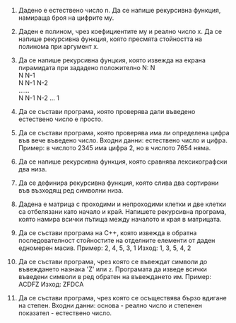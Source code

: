    
   1) Дадено е естествено число n. Да се напише рекурсивна функция, намираща броя на цифрите му.
   
   2) Даден е полином, чрез коефициентите му и реално число x. Да се напише рекурсивна функция, 
   която пресмята стойността на полинома при аргумент x.
   
   3) Да се напише рекурсивна фунцкия, която извежда на екрана пирамидата при зададено положително N:
      N  
      N N-1  
      N N-1 N-2  
      ......  
      N N-1 N-2  ...  1  
        
   4) Да се състави програма, която проверява дали въведено естествено число е просто.
      
   5) Да се състави програма, която проверява има ли определена цифра във вече въведено число.
      Входни данни: естествено число и цифра.
      Пример: в числото 2345 има цифра 2, но в числото 7654 няма.
      
   6) Да се напише рекурсивна функция, която сравнява лексикографски два низа.
   
   7) Да се дефинира рекурсивна функция, която слива два сортирани във възходящ ред символни низа.
   
   8) Дадена е матрица с проходими и непроходими клетки и две клетки са отбелязани като начало и край.
   Напишете рекурсивна програма, която намира всички пътища между началото и края в матрицата.
      
   9) Да се състави програма на C++, която извежда в обратна последователност стойностите на отделните елементи 
   от даден едномерен масив.
      Пример: 2, 4, 5, 3, 1
      Изход: 1, 3, 5, 4, 2
       
  10) Да се състави програма, чрез която се въвеждат символи до въвеждането назнака 'Z' или `z`.
  Програмата да изведе всички въведени символи в ред обратен на въвеждането им.
      Пример: ACDFZ Изход: ZFDCA
      
  11) Да се състави програма, чрез която се осъществява бързо вдигане на степен.
      Входни данни: основа - реално число и степенен показател - естествено число.
